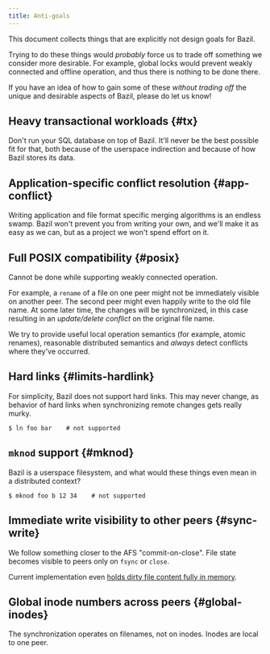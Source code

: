 ```yaml
---
title: Anti-goals
---
```


This document collects things that are explicitly not design goals for
Bazil.

Trying to do these things would *probably* force us to trade off
something we consider more desirable. For example, global locks would
prevent weakly connected and offline operation, and thus there is
nothing to be done there.

If you have an idea of how to gain some of these *without trading off*
the unique and desirable aspects of Bazil, please do let us know!


##  Heavy transactional workloads {#tx}

Don't run your SQL database on top of Bazil. It'll never be the best
possible fit for that, both because of the userspace indirection and
because of how Bazil stores its data.

##  Application-specific conflict resolution {#app-conflict}

Writing application and file format specific merging algorithms is an
endless swamp. Bazil won't prevent you from writing your own, and
we'll make it as easy as we can, but as a project we won't spend
effort on it.

##  Full POSIX compatibility {#posix}

Cannot be done while supporting weakly connected operation.

For example, a `rename` of a file on one peer might not be immediately
visible on another peer. The second peer might even happily write to
the old file name. At some later time, the changes will be
synchronized, in this case resulting in an *update/delete conflict* on
the original file name.

We try to provide useful local operation semantics (for example,
atomic renames), reasonable distributed semantics and *always* detect
conflicts where they've occurred.

##  Hard links {#limits-hardlink}

For simplicity, Bazil does not support hard links. This may never
change, as behavior of hard links when synchronizing remote changes
gets really murky.

``` console
$ ln foo bar    # not supported
```

##  `mknod` support {#mknod}

Bazil is a userspace filesystem, and what would these things even mean
in a distributed context?

``` console
$ mknod foo b 12 34    # not supported
```

##  Immediate write visibility to other peers {#sync-write}

We follow something closer to the AFS "commit-on-close". File state
becomes visible to peers only on `fsync` or `close`.

Current implementation even
[holds dirty file content fully in memory](/doc/status#limits-inmem).


##  Global inode numbers across peers {#global-inodes}

The synchronization operates on filenames, not on inodes. Inodes are
local to one peer.
